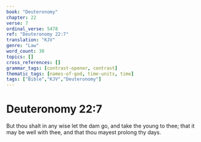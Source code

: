 ```yaml
---
book: "Deuteronomy"
chapter: 22
verse: 7
ordinal_verse: 5478
ref: "Deuteronomy 22:7"
translation: "KJV"
genre: "Law"
word_count: 30
topics: []
cross_references: []
grammar_tags: [contrast-opener, contrast]
thematic_tags: [names-of-god, time-units, time]
tags: ["Bible","KJV","Deuteronomy"]
---
```


# Deuteronomy 22:7

But thou shalt in any wise let the dam go, and take the young to thee; that it may be well with thee, and that thou mayest prolong thy days.
